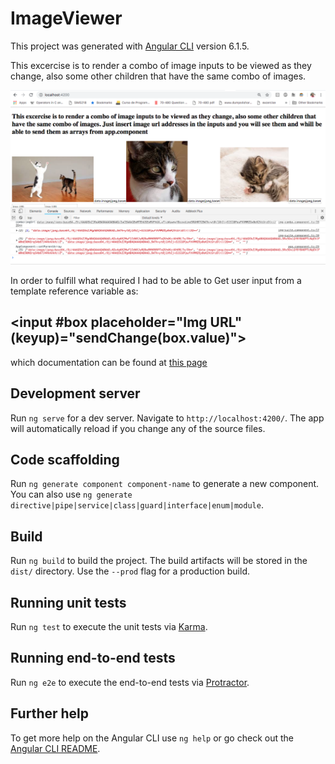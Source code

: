 # ImageViewer

This project was generated with [Angular CLI](https://github.com/angular/angular-cli) version 6.1.5.

This excercise is to render a combo of image inputs to be viewed
  as they change, also some other children that have the same combo of images.

![test](https://raw.githubusercontent.com/felixbanguera/image_viewer/master/src/assets/test.png)

In order to fulfill what required I had to be able to Get user input from a template reference variable as:

## <input #box placeholder="Img URL" (keyup)="sendChange(box.value)">

which documentation can be found at [this page](https://angular.io/guide/user-input)

## Development server

Run `ng serve` for a dev server. Navigate to `http://localhost:4200/`. The app will automatically reload if you change any of the source files.

## Code scaffolding

Run `ng generate component component-name` to generate a new component. You can also use `ng generate directive|pipe|service|class|guard|interface|enum|module`.

## Build

Run `ng build` to build the project. The build artifacts will be stored in the `dist/` directory. Use the `--prod` flag for a production build.

## Running unit tests

Run `ng test` to execute the unit tests via [Karma](https://karma-runner.github.io).

## Running end-to-end tests

Run `ng e2e` to execute the end-to-end tests via [Protractor](http://www.protractortest.org/).

## Further help

To get more help on the Angular CLI use `ng help` or go check out the [Angular CLI README](https://github.com/angular/angular-cli/blob/master/README.md).
